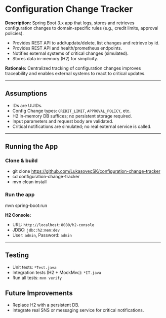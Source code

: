 # Configuration Change Tracker

**Description:**
Spring Boot 3.x app that logs, stores and retrieves configuration changes to domain-specific rules (e.g., credit limits,
approval
policies).

* Provides REST API to add/update/delete, list changes and retrieve by id.
* Provides REST API and health/prometheus endpoints.
* Notifies external systems of critical changes (simulated).
* Stores data in-memory (H2) for simplicity.

**Rationale:**
Centralized tracking of configuration changes improves traceability and enables external systems to react to critical
updates.

---

## Assumptions

* IDs are UUIDs.
* Config Change types: `CREDIT_LIMIT`, `APPROVAL_POLICY`, etc.
* H2 in-memory DB suffices; no persistent storage required.
* Input parameters and request body are validated.
* Critical notifications are simulated; no real external service is called.

---

## Running the App

### Clone & build

* git clone <https://github.com/LukasovecSK/configuration-change-tracker>
* cd configuration-change-tracker
* mvn clean install

### Run the app

mvn spring-boot:run

**H2 Console:**

* URL: `http://localhost:8080/h2-console`
* JDBC: `jdbc:h2:mem:dev`
* User: `admin`, Password: `admin`

---

## Testing

* Unit tests: `*Test.java`
* Integration tests (H2 + MockMvc): `*IT.java`
* Run all tests: `mvn verify`

## Future Improvements

* Replace H2 with a persistent DB.
* Integrate real SNS or messaging service for critical notifications.
